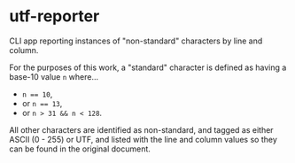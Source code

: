 # utf-reporter
CLI app reporting instances of "non-standard" characters by line and column.

For the purposes of this work, a "standard" character is defined as having a base-10 value `n` where...

- `n == 10`,
- or `n == 13`, 
- or `n > 31 && n < 128`.

All other characters are identified as non-standard, and tagged as either ASCII (0 - 255) or UTF, and listed with the line and column values so they can be found in the original document.
